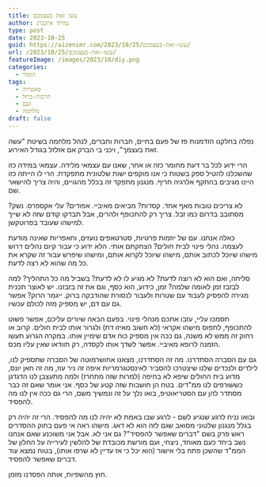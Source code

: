 ```yaml
---
title: עשו זאת בעצמכם
author: נמרוד איזנברג
type: post
date: 2023-10-25
guid: https://aizenimr.com/2023/10/25/עשו-זאת-בעצמכם/
url: /2023/10/25/עשו-זאת-בעצמכם/
featureImage: /images/2023/10/diy.png
categories:
  - הומור
tags:
  - סאטירה
  - חרבות-ברזל
  - זעם
  - מלחמה
draft: false
---
```

נפלה בחלקנו הזדמנות פז של פעם בחיים, חברות וחברים, לנהל מלחמה בשיטת "עשה זאת בעצמך", ויכני בי הברק אם אזלזל בגודל האירוע.

הרי ידוע לכל בר דעת מחומר כזה או אחר, שאנו עם עצמאי מלידה. עצמאי במידה כזו שהשכלנו להטיל ספק בשטות כי אנו מוקפים ישות שלטונית מתפקדת. הרי לו הייתה כזו היינו מגיבים בהתקף אלרגיה חריף. מנגנון מתפקד זה בכלל מהגויים, והיה צריך להישאר שם.

לא צריכים טובות מאף אחד. קסדות? מביאים מאיביי. אפודים? עלי אקספרס. נשק? מסתובב בדרום כמו זבל. צריך רק להתכופף ולהרים, אבל תבדקו קודם שזה לא שייך למישהו שעובד בפרוטקשן.

כאלה אנחנו. עם של יוזמות פרטיות, סטרטאפים נועזים, וחאפריות שאינה מודעת לעצמה. נהלי פינוי לבית חולים? הצחקתם אותי. הלא ידוע כי עבור קיום נהלים דרוש מישהו שיוכל לכתוב אותם, מישהו שיוכל לקרוא אותם, ומישהו שיפרש עבור זה שקרא את כל מה שהוא לא רצה לדעת.

סליחה, ואם הוא לא רוצה לדעת? לא מגיע לו לא לדעת? בשביל מה כל התהליך? למה לבזבז זמן לאומה שלמה? זמן, כידוע, הוא כסף, וגם את זה בזבזנו. יש לאוצר תכנית מגירה להפסיק לעבוד עם שטרות ולעבור לנסורת שהודבקה ברוק. ייגמר הרוק? אפשר גם עם דם, יש מספיק מזה לכולם עכשיו.

תסמכו עליי, עזבו אתכם מנהלי פינוי. בפעם הבאה שיורים עליכם, אפשר פשוט להתכופף, לתפוס מישהו אקראי (לא חשוב מאיזו דת) ולגרור אותו לבית חולים. קרוב או רחוק זה ממש לא משנה, גם ככה אין מספיק כוח אדם שימיין אותו. במקרה הגרוע תעשו הזמנה לרופא מאיביי. אפשר לשדך אותו לקסדה, רק תוודאו שאין עליו מכס.

גם עם הסברה הסתדרנו. מה זה הסתדרנו, מצאנו אחושרמוטה של הסברה שתספיק לנו, לילדים ולנכדים שלנו שיצטרכו להסביר לאינסטגרמריות איפה זה ניר עוז, מה זה חאן יונס, מדוע בית החולים שיפא לא בחיפה (למרות שזה מתחרז) ולמה מתעצבן לנו הדגדגן כששורפים לנו ממ"דים. בטח הן חושבות שזה קטע של כסף. אני אומר שאם זה כבר מסתדר להן עם הסטריאוטיפ, בואו נלך על זה ונמשיך משם, הרי גם ככה אין לנו מה להפסיד.

ובואו נניח לרגע שנגיע לשם - לרגע שבו באמת לא יהיה לנו מה להפסיד. הרי זה יהיה רק בגלל מנגנון שלטוני מסואב שגם לזה הוא לא דאג. מישהו ראה אי פעם בחוק ההסדרים ראש פרק בשם "דברים שאפשר להפסיד"? גם אני לא. אבל אני משוכנע שאם אנחנו נשב ביחד כעם מאוחד, ניצחי, ועם מורשת מכובדת של להלשין לעירייה על החלון של הממ"ד שהשכן פתח בלי אישור (הוא יכל כי אז עדיין לא שרפו אותו), בטוח נמצא עוד דברים שאפשר להפסיד.

חוץ מהשפיות, אותה הפסדנו מזמן.